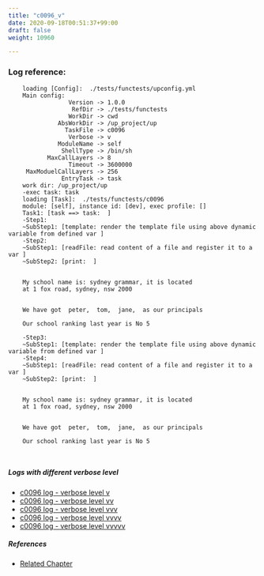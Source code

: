```yaml
---
title: "c0096_v"
date: 2020-09-18T00:51:37+99:00
draft: false
weight: 10960

---
```


### Log reference: <no value>

```
    loading [Config]:  ./tests/functests/upconfig.yml
    Main config:
                 Version -> 1.0.0
                  RefDir -> ./tests/functests
                 WorkDir -> cwd
              AbsWorkDir -> /up_project/up
                TaskFile -> c0096
                 Verbose -> v
              ModuleName -> self
               ShellType -> /bin/sh
           MaxCallLayers -> 8
                 Timeout -> 3600000
     MaxModuelCallLayers -> 256
               EntryTask -> task
    work dir: /up_project/up
    -exec task: task
    loading [Task]:  ./tests/functests/c0096
    module: [self], instance id: [dev], exec profile: []
    Task1: [task ==> task:  ]
    -Step1:
    ~SubStep1: [template: render the template file using above dynamic variable from defined var ]
    -Step2:
    ~SubStep1: [readFile: read content of a file and register it to a var ]
    ~SubStep2: [print:  ]
    
    
    My school name is: sydney grammar, it is located
    at 1 fox road, sydney, nsw 2000
    
    
    We have got  peter,  tom,  jane,  as our principals
    
    Our school ranking last year is No 5
    
    -Step3:
    ~SubStep1: [template: render the template file using above dynamic variable from defined var ]
    -Step4:
    ~SubStep1: [readFile: read content of a file and register it to a var ]
    ~SubStep2: [print:  ]
    
    
    My school name is: sydney grammar, it is located
    at 1 fox road, sydney, nsw 2000
    
    
    We have got  peter,  tom,  jane,  as our principals
    
    Our school ranking last year is No 5
    
    
```

##### Logs with different verbose level
* [c0096 log - verbose level v](../../logs/c0096_v)
* [c0096 log - verbose level vv](../../logs/c0096_vv)
* [c0096 log - verbose level vvv](../../logs/c0096_vvv)
* [c0096 log - verbose level vvvv](../../logs/c0096_vvvv)
* [c0096 log - verbose level vvvvv](../../logs/c0096_vvvvv)

##### References
* [Related Chapter](../../templating/c0096)
